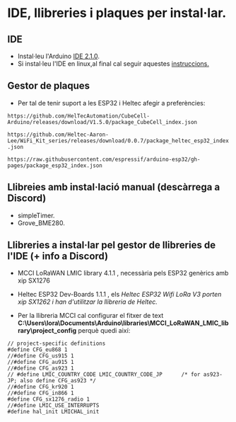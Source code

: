 # IDE, llibreries i  plaques per instal·lar.
## IDE
* Instal·leu l'Arduino [IDE 2.1.0](https://www.arduino.cc/en/software).
* Si instal·leu l'IDE en linux,al final cal seguir aquestes [instruccions.](http://community.heltec.cn/t/wireless-stick-lite-v3-reboots-after-uploading-a-simple-code/11982/10)   
## Gestor de plaques
* Per tal de tenir suport a les ESP32 i Heltec afegir a preferències:

`https://github.com/HelTecAutomation/CubeCell-Arduino/releases/download/V1.5.0/package_CubeCell_index.json`

`https://github.com/Heltec-Aaron-Lee/WiFi_Kit_series/releases/download/0.0.7/package_heltec_esp32_index.json`

`https://raw.githubusercontent.com/espressif/arduino-esp32/gh-pages/package_esp32_index.json`
## Llibreies amb instal·lació manual (descàrrega a Discord)
* simpleTimer.
* Grove_BME280.
## Llibreries a instal·lar pel gestor de llibreries de l'IDE (+ info a Discord)
* MCCI LoRaWAN LMIC library 4.1.1 , necessària pels ESP32 genèrics amb xip SX1276
* Heltec ESP32 Dev-Boards 1.1.1 , els _Heltec ESP32 Wifi LoRa V3 porten xip SX1262 i han d'utilitzar la llibreria de Heltec._

* Per la llibreria MCCI cal configurar el fitxer de text **C:\Users\lora\Documents\Arduino\libraries\MCCI_LoRaWAN_LMIC_library\project_config** perquè quedi així:
```
// project-specific definitions
#define CFG_eu868 1
//#define CFG_us915 1
//#define CFG_au915 1
//#define CFG_as923 1
// #define LMIC_COUNTRY_CODE LMIC_COUNTRY_CODE_JP      /* for as923-JP; also define CFG_as923 */
//#define CFG_kr920 1
//#define CFG_in866 1
#define CFG_sx1276_radio 1
//#define LMIC_USE_INTERRUPTS
#define hal_init LMICHAL_init
```
    
  
   
